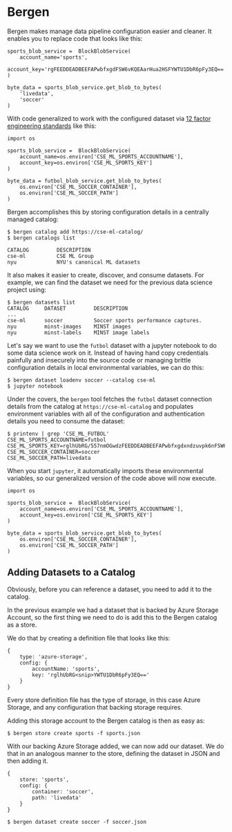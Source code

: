 # Bergen

Bergen makes manage data pipeline configuration easier and cleaner. It enables you to replace code that looks like this:

```
sports_blob_service =  BlockBlobService(
    account_name='sports',
    account_key='rgFEEDDEADBEEFAPwbfxgdFSW6vKQEAarHua2HSFYWTU1DbR6pFy3EQ=='
)

byte_data = sports_blob_service.get_blob_to_bytes(
    'livedata',
    'soccer'
)
```

With code generalized to work with the configured dataset via [12 factor engineering standards](https://12factor.net/) like this:

```
import os

sports_blob_service =  BlockBlobService(
    account_name=os.environ['CSE_ML_SPORTS_ACCOUNTNAME'],
    account_key=os.environ['CSE_ML_SPORTS_KEY']
)

byte_data = futbol_blob_service.get_blob_to_bytes(
    os.environ['CSE_ML_SOCCER_CONTAINER'],
    os.environ['CSE_ML_SOCCER_PATH']
)
```

Bergen accomplishes this by storing configuration details in a centrally managed catalog:

```
$ bergen catalog add https://cse-ml-catalog/
$ bergen catalogs list

CATALOG         DESCRIPTION
cse-ml          CSE ML Group
nyu             NYU's canonical ML datasets
```

It also makes it easier to create, discover, and consume datasets. For example, we can find the dataset we need for the previous data science project using:

```
$ bergen datasets list
CATALOG     DATASET         DESCRIPTION
...
cse-ml      soccer          Soccer sports performance captures.
nyu         minst-images    MINST images
nyu         minst-labels    MINST image labels
```

Let's say we want to use the `futbol` dataset with a jupyter notebook to do some data science work on it. Instead of having hand copy credentials painfully and insecurely into the source code or managing brittle configuration details in local environmental variables, we can do this:

```
$ bergen dataset loadenv soccer --catalog cse-ml
$ jupyter notebook
```

Under the covers, the `bergen` tool fetches the `futbol` dataset connection details from the catalog at `https://cse-ml-catalog` and populates environment variables with all of the configuration and authentication details you need to consume the dataset:

```
$ printenv | grep 'CSE_ML_FUTBOL'
CSE_ML_SPORTS_ACCOUNTNAME=futbol
CSE_ML_SPORTS_KEY=rglhUbRG/557nmOGwdzFEEDDEADBEEFAPwbfxgdxndzuvpk6nFSW6vKQEAarHua2HSFYWTU1DbR6pFy3EQ==
CSE_ML_SOCCER_CONTAINER=soccer
CSE_ML_SOCCER_PATH=livedata
```

When you start `jupyter`, it automatically imports these environmental variables, so our generalized version of the code above will now execute.

```
import os

sports_blob_service =  BlockBlobService(
    account_name=os.environ['CSE_ML_SPORTS_ACCOUNTNAME'],
    account_key=os.environ['CSE_ML_SPORTS_KEY']
)

byte_data = sports_blob_service.get_blob_to_bytes(
    os.environ['CSE_ML_SOCCER_CONTAINER'],
    os.environ['CSE_ML_SOCCER_PATH']
)
```

## Adding Datasets to a Catalog

Obviously, before you can reference a dataset, you need to add it to the catalog.

In the previous example we had a dataset that is backed by Azure Storage Account, so the first thing we need to do is add this to the Bergen catalog as a store.

We do that by creating a definition file that looks like this:

```
{
    type: 'azure-storage',
    config: {
        accountName: 'sports',
        key: 'rglhUbRG<snip>YWTU1DbR6pFy3EQ=='
    }
}
```

Every store definition file has the type of storage, in this case Azure Storage, and any configuration that backing storage requires.

Adding this storage account to the Bergen catalog is then as easy as:

```
$ bergen store create sports -f sports.json
```

With our backing Azure Storage added, we can now add our dataset. We do that in an analogous manner to the store, defining the dataset in JSON and then adding it.

```
{
    store: 'sports',
    config: {
        container: 'soccer',
        path: 'livedata'
    }
}
```

```
$ bergen dataset create soccer -f soccer.json
```
